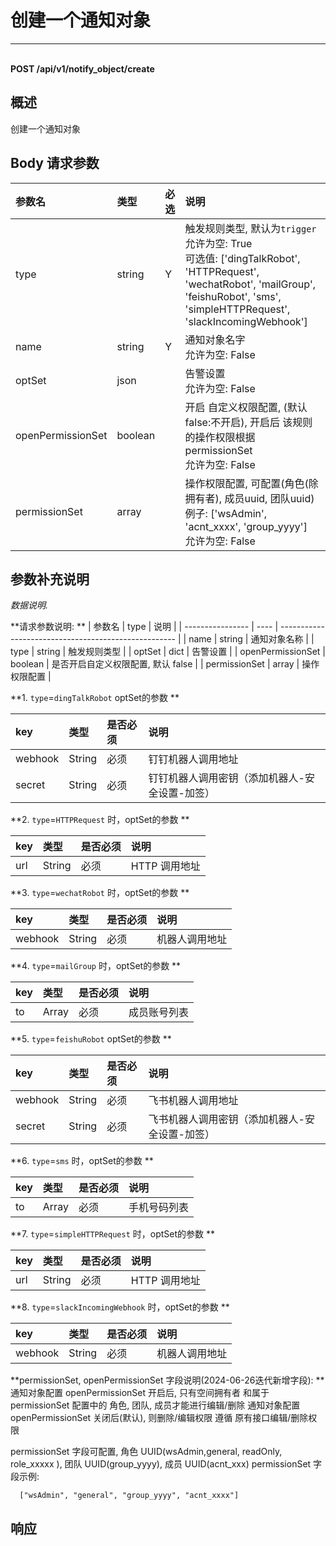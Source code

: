 # 创建一个通知对象

---

<br />**POST /api/v1/notify_object/create**

## 概述
创建一个通知对象




## Body 请求参数

| 参数名        | 类型     | 必选   | 说明              |
|:-----------|:-------|:-----|:----------------|
| type | string | Y | 触发规则类型, 默认为`trigger`<br>允许为空: True <br>可选值: ['dingTalkRobot', 'HTTPRequest', 'wechatRobot', 'mailGroup', 'feishuRobot', 'sms', 'simpleHTTPRequest', 'slackIncomingWebhook'] <br> |
| name | string | Y | 通知对象名字<br>允许为空: False <br> |
| optSet | json |  | 告警设置<br>允许为空: False <br> |
| openPermissionSet | boolean |  | 开启 自定义权限配置, (默认 false:不开启), 开启后 该规则的操作权限根据 permissionSet<br>允许为空: False <br> |
| permissionSet | array |  | 操作权限配置, 可配置(角色(除拥有者), 成员uuid, 团队uuid)<br>例子: ['wsAdmin', 'acnt_xxxx', 'group_yyyy'] <br>允许为空: False <br> |

## 参数补充说明


*数据说明.*

**请求参数说明: **
| 参数名           | type | 说明                                                 |
| ---------------- | ---- | ---------------------------------------------------- |
| name       | string | 通知对象名称 |
| type             | string | 触发规则类型                                                 |
| optSet             | dict | 告警设置                                                 |
| openPermissionSet             | boolean | 是否开启自定义权限配置, 默认 false                                                 |
| permissionSet             | array | 操作权限配置                                                 |

**1. `type`=`dingTalkRobot` optSet的参数 **

| key      | 类型   | 是否必须 | 说明    |
| :------- | :----- | :------- | :------------------ |
| webhook  | String | 必须    | 钉钉机器⼈调⽤地址 |
| secret   | String | 必须    | 钉钉机器⼈调⽤密钥（添加机器⼈-安全设置-加签） |


**2. `type`=`HTTPRequest` 时，optSet的参数 **

| key      | 类型   | 是否必须 | 说明  |
| :------- | :----- | :------- | :----------- |
| url      | String | 必须 | HTTP 调⽤地址 |


**3. `type`=`wechatRobot` 时，optSet的参数 **

| key      | 类型   | 是否必须 | 说明  |
| :------- | :----- | :------- | :----------- |
| webhook  | String | 必须    | 机器⼈调⽤地址 |

**4. `type`=`mailGroup` 时，optSet的参数 **

| key      | 类型   | 是否必须 | 说明  |
| :------- | :----- | :------- | :----------- |
| to  | Array | 必须    | 成员账号列表 |

**5. `type`=`feishuRobot` optSet的参数 **

| key      | 类型   | 是否必须 | 说明    |
| :------- | :----- | :------- | :------------------ |
| webhook  | String | 必须    | 飞书机器⼈调⽤地址 |
| secret   | String | 必须    | 飞书机器⼈调⽤密钥（添加机器⼈-安全设置-加签） |

**6. `type`=`sms` 时，optSet的参数 **

 | key      | 类型   | 是否必须 | 说明  |
 | :------- | :----- | :------- | :----------- |
 | to  | Array | 必须    | 手机号码列表 |

**7. `type`=`simpleHTTPRequest` 时，optSet的参数 **

| key      | 类型   | 是否必须 | 说明  |
| :------- | :----- | :------- | :----------- |
| url      | String | 必须 | HTTP 调⽤地址 |

**8. `type`=`slackIncomingWebhook` 时，optSet的参数 **

| key      | 类型   | 是否必须 | 说明  |
| :------- | :----- | :------- | :----------- |
| webhook  | String | 必须    | 机器⼈调⽤地址 |

**permissionSet, openPermissionSet 字段说明(2024-06-26迭代新增字段): **
通知对象配置 openPermissionSet 开启后,  只有空间拥有者 和属于 permissionSet 配置中的 角色, 团队, 成员才能进行编辑/删除
通知对象配置 openPermissionSet 关闭后(默认), 则删除/编辑权限 遵循 原有接口编辑/删除权限

permissionSet 字段可配置, 角色 UUID(wsAdmin,general, readOnly, role_xxxxx ), 团队 UUID(group_yyyy), 成员 UUID(acnt_xxx)
permissionSet 字段示例:
```
  ["wsAdmin", "general", "group_yyyy", "acnt_xxxx"]

```






## 响应
```shell
 
```




